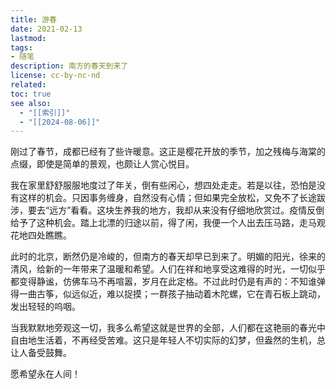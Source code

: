 ```yaml
---
title: 游春
date: 2021-02-13
lastmod: 
tags: 
- 随笔
description: 南方的春天到来了
license: cc-by-nc-nd
related: 
toc: true
see also:
  - "[[索引]]"
  - "[[2024-08-06]]"
---
```


刚过了春节，成都已经有了些许暖意。这正是樱花开放的季节，加之残梅与海棠的点缀，即使是简单的景观，也颇让人赏心悦目。

我在家里舒舒服服地度过了年关，倒有些闲心，想四处走走。若是以往，恐怕是没有这样的机会。只因事务缠身，自然没有心情；但如果完全放松，又免不了长途跋涉，要去“远方”看看。这块生养我的地方，我却从来没有仔细地欣赏过。疫情反倒给予了这种机会。踏上北漂的归途以前，得了闲，我便一个人出去压马路，走马观花地四处瞧瞧。

此时的北京，断然仍是冷峻的，但南方的春天却早已到来了。明媚的阳光，徐来的清风，给新的一年带来了温暖和希望。人们在祥和地享受这难得的时光，一切似乎都变得静谧，仿佛车马不再喧嚣，岁月在此定格。不过此时仍是有声的：不知谁弹得一曲古筝，似远似近，难以捉摸；一群孩子抽动着木陀螺，它在青石板上跳动，发出轻轻的呜咽。

当我默默地旁观这一切，我多么希望这就是世界的全部，人们都在这艳丽的春光中自由地生活着，不再经受苦难。这只是年轻人不切实际的幻梦，但盎然的生机，总让人备受鼓舞。

愿希望永在人间！